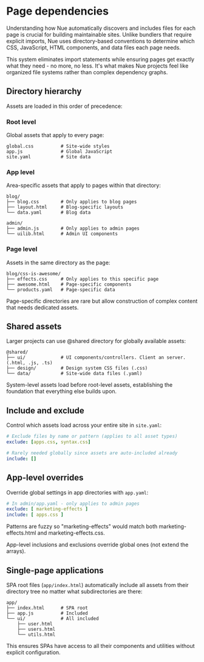 
# Page dependencies
Understanding how Nue automatically discovers and includes files for each page is crucial for building maintainable sites. Unlike bundlers that require explicit imports, Nue uses directory-based conventions to determine which CSS, JavaScript, HTML components, and data files each page needs.

This system eliminates import statements while ensuring pages get exactly what they need - no more, no less. It's what makes Nue projects feel like organized file systems rather than complex dependency graphs.

## Directory hierarchy
Assets are loaded in this order of precedence:

### Root level
Global assets that apply to every page:
```
global.css          # Site-wide styles
app.js              # Global JavaScript
site.yaml           # Site data
```

### App level
Area-specific assets that apply to pages within that directory:

```
blog/
├── blog.css        # Only applies to blog pages
├── layout.html     # Blog-specific layouts
└── data.yaml       # Blog data

admin/
├── admin.js        # Only applies to admin pages
└── uilib.html      # Admin UI components
```

### Page level
Assets in the same directory as the page:

```
blog/css-is-awesome/
├── effects.css     # Only applies to this specific page
├── awesome.html    # Page-specific components
└── products.yaml   # Page-specific data
```

Page-specific directories are rare but allow construction of complex content that needs dedicated assets.


## Shared assets
Larger projects can use @shared directory for globally available assets:

```
@shared/
├── ui/             # UI components/controllers. Client an server. (.html, .js, .ts)
├── design/         # Design system CSS files (.css)
└── data/           # Site-wide data files (.yaml)
```

System-level assets load before root-level assets, establishing the foundation that everything else builds upon.

## Include and exclude
Control which assets load across your entire site in `site.yaml`:

```yaml
# Exclude files by name or pattern (applies to all asset types)
exclude: [apps.css, syntax.css]

# Rarely needed globally since assets are auto-included already
include: []
```

## App-level overrides
Override global settings in app directories with `app.yaml`:

```yaml
# In admin/app.yaml - only applies to admin pages
exclude: [ marketing-effects ]
include: [ apps.css ]
```

Patterns are fuzzy so "marketing-effects" would match both marketing-effects.html and marketing-effects.css.

App-level inclusions and exclusions override global ones (not extend the arrays).

## Single-page applications
SPA root files (`app/index.html`) automatically include all assets from their directory tree no matter what subdirectories are there:

```
app/
├── index.html      # SPA root
├── app.js          # Included
└── ui/             # All included
    ├── user.html
    ├── users.html
    └── utils.html
```

This ensures SPAs have access to all their components and utilities without explicit configuration.
